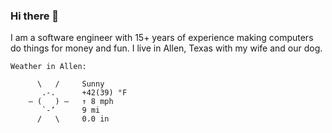### Hi there 👋

I am a software engineer with 15+ years of experience making computers do things for money and fun. I live in Allen, Texas with my wife and our dog.

<!-- WEATHER:BEGIN -->

```
Weather in Allen:

      \   /     Sunny
       .-.      +42(39) °F     
    ― (   ) ―   ↑ 8 mph        
       `-’      9 mi           
      /   \     0.0 in         
```

<!-- WEATHER:END -->
